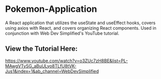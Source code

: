 # Pokemon-Application 
A React application that utilizes the useState and useEffect hooks, covers using axios with React, and covers organizing React components. Used in conjunction with Web Dev Simplified's YouTube tutorial. 
## View the Tutorial Here: 
https://www.youtube.com/watch?v=o3ZUc7zH8BE&list=PL-MAwgVTySG_aBuULyo8TLfU8tVK-Jus1&index=1&ab_channel=WebDevSimplified
